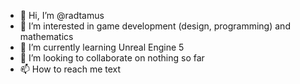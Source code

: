 - 👋 Hi, I’m @radtamus
- 👀 I’m interested in game development (design, programming) and mathematics
- 🌱 I’m currently learning Unreal Engine 5
- 💞️ I’m looking to collaborate on nothing so far
- 📫 How to reach me text

<!---
radtamus/radtamus is a ✨ special ✨ repository because its `README.md` (this file) appears on your GitHub profile.
You can click the Preview link to take a look at your changes.
--->
